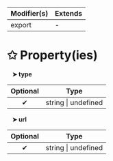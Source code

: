 | Modifier(s)                            | Extends                                    |
|----------------------------------------|--------------------------------------------|
| export | - |

# &#10025; Property(ies)

&nbsp;&nbsp; **&#10148; type**

| Optional                           | Type                         |
|:----------------------------------:|------------------------------|
| ✔ | string &#124; undefined |

&nbsp;&nbsp; **&#10148; url**

| Optional                           | Type                         |
|:----------------------------------:|------------------------------|
| ✔ | string &#124; undefined |